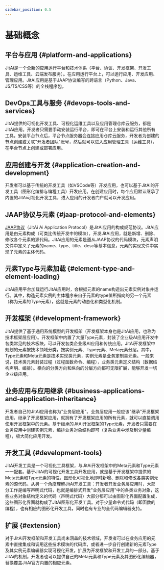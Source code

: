 ```yaml
---
sidebar_position: 0.5
---
```

# 基础概念

## 平台与应用 {#platform-and-applications}

JitAi是一个全新的应用运行平台和技术体系（平台、协议、开发框架、开发工具、运维工具、云端发布服务）。在应用运行平台上，可以运行应用、开发应用、管理应用。JitAi应用是基于JAAP协议编写的跨语言（Python、Java、JS/TS/CSS等）的全栈程序包。

## DevOps工具与服务 {#devops-tools-and-services}

JitAi提供的可视化开发工具、可视化运维工具以及应用管理仓库云服务，都是JitAi应用。开发者只需要手动安装运行平台，即可在平台上安装和运行其他所有工具。安装平台节点后，平台节点服务器会连接应用仓库云服务，开发者为创建的节点创建或关联"开发者团队"账号，然后就可以进入应用管理工具（运维工具），在平台节点上创建或部署应用。

## 应用创建与开发 {#application-creation-and-development}

开发者可以基于传统的开发工具（如VSCode等）开发应用，也可以基于JitAi的开发工具（图形化编排与编程工具）开发应用。在创建应用时，每个应用默认继承了内置的JitAi可视化开发工具，进入应用的开发者门户就可以开发应用。

## JAAP协议与元素 {#jaap-protocol-and-elements}

[JAAP协议](/docs/reference/runtime-platform/JAAP)（JitAi Ai Application Protocol）是JitAi应用的构成规范协议。JitAi应用是由元素构成（可类比传统开发中的模块），开发JitAi应用，就是新增、删除、修改各个元素的源代码。JitAi应用的元素是遵从JAAP协议的代码模块，元素声明文件中定义了元素的name、type、title、desc等基本信息，元素的实现文件中实现了元素的主体代码。

## 元素Type与元素加载 {#element-type-and-element-loading}

JitAi应用平台加载运行JitAi应用时，会根据元素的name构造出元素实例对象并运行。其中，构造元素实例的主体程序来自于元素的type值所指向的另一个元素（称为元素的Type元素），这就是元素的动态化和类型化机制。

## 开发框架 {#development-framework}

JitAi提供了基于通用系统模型的开发框架（开发框架本身也是JitAi应用，也称为技术框架层应用）。开发框架中内置了大量Type元素，封装了企业级AI应用开发中各类常见的技术板块，可以开发各类企业级AI应用和传统应用。JitAi开发框架中规划的元素按技术领域分类，按实例元素、Type元素、Meta元素分层。其中，Type元素和Meta元素是技术实现类元素，实例元素是业务定制类元素。一般来说，技术类元素封装过程（过程函数命令、编程），业务类元素定义结构（数据结构声明、编排）。横向的分类方向和纵向的分层方向都可无限扩展，能够开发一切企业级应用。

## 业务应用与应用继承 {#business-applications-and-application-inheritance}

开发者自己的JitAi应用也称为"业务层应用"。业务层应用一般应该"继承"开发框架应用，继承了开发框架应用，就拥有了开发框架应用的所有元素，就可以直接调用使用开发框架中的元素。基于继承的JitAi开发框架的Type元素，开发者只需要在业务应用中创建实例元素，编排业务对象结构即可（复杂业务中涉及到少量编程），极大简化应用开发。

## 开发工具 {#development-tools}

JitAi开发工具是一个可视化工具框架，与JitAi开发框架中的Meta元素和Type元素一一配套。基于JitAi的可视化开发工具开发应用，就是基于开发框架中提供的Meta元素和Type元素的特性，图形化可视化地即时新增、删除和修改各类实例元素的源代码。从另一个角度理解JitAi开发工具：开发者开发业务层应用时，大部分工作是编写声明式代码，也就是编排式开发"业务层应用"中的各类业务对象，这些业务对象结构定义的代码（声明式代码）大部分都可以由图形化界面配置生成，这些图形化界面就构成了JitAi图形化开发工具。对于少量命令式代码（即函数的编程），也有相应的图形化开发工具，同时也有专业的全代码编辑器支持。

## 扩展 {#extension}

对于JitAi开发框架和开发工具尚未涵盖的技术领域，开发者可以在业务应用的元素中直接集成和调用这些技术模块的代码库，或者进一步自行创建新的元素Type及其实例元素编辑器实现可视化开发，扩展为开发框架和开发工具的一部分。基于JitAi的机制，开发者也可以提供自己的Meta元素和Type元素及其图形化编辑器，替换覆盖JitAi官方内置的相应元素。
